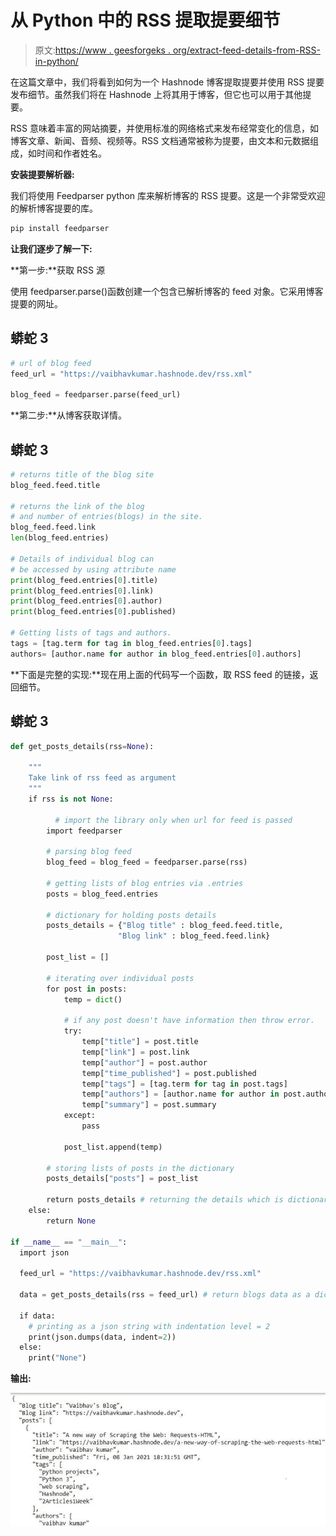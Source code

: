 # 从 Python 中的 RSS 提取提要细节

> 原文:[https://www . geesforgeks . org/extract-feed-details-from-RSS-in-python/](https://www.geeksforgeeks.org/extract-feed-details-from-rss-in-python/)

在这篇文章中，我们将看到如何为一个 Hashnode 博客提取提要并使用 RSS 提要发布细节。虽然我们将在 Hashnode 上将其用于博客，但它也可以用于其他提要。

RSS 意味着丰富的网站摘要，并使用标准的网络格式来发布经常变化的信息，如博客文章、新闻、音频、视频等。RSS 文档通常被称为提要，由文本和元数据组成，如时间和作者姓名。

**安装提要解析器:**

我们将使用 Feedparser python 库来解析博客的 RSS 提要。这是一个非常受欢迎的解析博客提要的库。

```py
pip install feedparser
```

**让我们逐步了解一下:**

**第一步:**获取 RSS 源

使用 feedparser.parse()函数创建一个包含已解析博客的 feed 对象。它采用博客提要的网址。

## 蟒蛇 3

```py
# url of blog feed
feed_url = "https://vaibhavkumar.hashnode.dev/rss.xml"

blog_feed = feedparser.parse(feed_url)
```

**第二步:**从博客获取详情。

## 蟒蛇 3

```py
# returns title of the blog site
blog_feed.feed.title 

# returns the link of the blog
# and number of entries(blogs) in the site.
blog_feed.feed.link
len(blog_feed.entries)

# Details of individual blog can
# be accessed by using attribute name
print(blog_feed.entries[0].title)
print(blog_feed.entries[0].link)
print(blog_feed.entries[0].author)
print(blog_feed.entries[0].published)

# Getting lists of tags and authors.
tags = [tag.term for tag in blog_feed.entries[0].tags]
authors= [author.name for author in blog_feed.entries[0].authors]
```

**下面是完整的实现:**现在用上面的代码写一个函数，取 RSS feed 的链接，返回细节。

## 蟒蛇 3

```py
def get_posts_details(rss=None):

    """
    Take link of rss feed as argument
    """
    if rss is not None:

          # import the library only when url for feed is passed
        import feedparser

        # parsing blog feed
        blog_feed = blog_feed = feedparser.parse(rss)

        # getting lists of blog entries via .entries
        posts = blog_feed.entries

        # dictionary for holding posts details
        posts_details = {"Blog title" : blog_feed.feed.title,
                        "Blog link" : blog_feed.feed.link}

        post_list = []

        # iterating over individual posts
        for post in posts:
            temp = dict()

            # if any post doesn't have information then throw error.
            try:
                temp["title"] = post.title
                temp["link"] = post.link
                temp["author"] = post.author
                temp["time_published"] = post.published
                temp["tags"] = [tag.term for tag in post.tags]
                temp["authors"] = [author.name for author in post.authors]
                temp["summary"] = post.summary
            except:
                pass

            post_list.append(temp)

        # storing lists of posts in the dictionary
        posts_details["posts"] = post_list 

        return posts_details # returning the details which is dictionary
    else:
        return None

if __name__ == "__main__":
  import json

  feed_url = "https://vaibhavkumar.hashnode.dev/rss.xml"

  data = get_posts_details(rss = feed_url) # return blogs data as a dictionary

  if data:
    # printing as a json string with indentation level = 2
    print(json.dumps(data, indent=2)) 
  else:
    print("None")
```

**输出:**

![](img/b0a4528c83db9a4f86f4f58d29faf80a.png)
